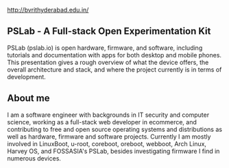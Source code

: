 http://bvrithyderabad.edu.in/

## PSLab - A Full-stack Open Experimentation Kit

PSLab (pslab.io) is open hardware, firmware, and software, including tutorials
and documentation with apps for both desktop and mobile phones.
This presentation gives a rough overview of what the device offers, the overall
architecture and stack, and where the project currently is in terms of
development.

## About me

I am a software engineer with backgrounds in IT security and computer science,
working as a full-stack web developer in ecommerce, and contributing to free and
open source operating systems and distributions as well as hardware, firmware
and software projects. Currently I am mostly involved in LinuxBoot, u-root,
coreboot, oreboot, webboot, Arch Linux, Harvey OS, and FOSSASIA's PSLab, besides
investigating firmware I find in numerous devices.
